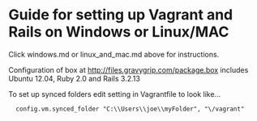 # Guide for setting up Vagrant and Rails on Windows or Linux/MAC

Click windows.md or linux_and_mac.md above for instructions.

Configuration of box at http://files.gravygrip.com/package.box includes Ubuntu 12.04, Ruby 2.0 and Rails 3.2.13

To set up synced folders edit setting in Vagrantfile to look like...

      config.vm.synced_folder "C:\\Users\\joe\\myFolder", "\/vagrant"
